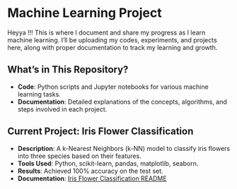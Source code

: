 # Machine Learning Project
Heyya !!!  This is where I document and share my progress as I learn machine learning. I’ll be uploading my codes, experiments, and projects here, along with proper documentation to track my learning and growth.


## What’s in This Repository?
- **Code**: Python scripts and Jupyter notebooks for various machine learning tasks.
- **Documentation**: Detailed explanations of the concepts, algorithms, and steps involved in each project.

## Current Project: Iris Flower Classification
- **Description**: A k-Nearest Neighbors (k-NN) model to classify iris flowers into three species based on their features.
- **Tools Used**: Python, scikit-learn, pandas, matplotlib, seaborn.
- **Results**: Achieved 100% accuracy on the test set.
- **Documentation**: [Iris Flower Classification README](/Iris-Flower-Classification/README.md)

